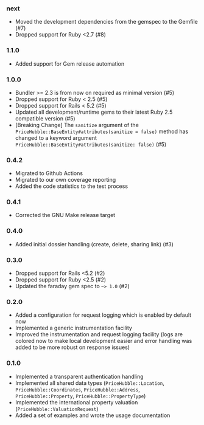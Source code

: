 ### next

* Moved the development dependencies from the gemspec to the Gemfile (#7)
* Dropped support for Ruby <2.7 (#8)

### 1.1.0

* Added support for Gem release automation

### 1.0.0

* Bundler >= 2.3 is from now on required as minimal version (#5)
* Dropped support for Ruby < 2.5 (#5)
* Dropped support for Rails < 5.2 (#5)
* Updated all development/runtime gems to their latest
  Ruby 2.5 compatible version (#5)
* [Breaking Change] The `sanitize` argument of the
  `PriceHubble::BaseEntity#attributes(sanitize = false)` method has changed to
  a keyword argument `PriceHubble::BaseEntity#attributes(sanitize: false)` (#5)

### 0.4.2

* Migrated to Github Actions
* Migrated to our own coverage reporting
* Added the code statistics to the test process

### 0.4.1

* Corrected the GNU Make release target

### 0.4.0

* Added initial dossier handling (create, delete, sharing link) (#3)

### 0.3.0

* Dropped support for Rails <5.2 (#2)
* Dropped support for Ruby <2.5 (#2)
* Updated the faraday gem spec to `~> 1.0` (#2)

### 0.2.0

* Added a configuration for request logging which is enabled by default now
* Implemented a generic instrumentation facility
* Improved the instrumentation and request logging facility (logs are colored
  now to make local development easier and error handling was added to be more
  robust on response issues)

### 0.1.0

* Implemented a transparent authentication handling
* Implemented all shared data types (`PriceHubble::Location`,
  `PriceHubble::Coordinates`, `PriceHubble::Address`, `PriceHubble::Property`,
  `PriceHubble::PropertyType`)
* Implemented the international property valuation
  (`PriceHubble::ValuationRequest`)
* Added a set of examples and wrote the usage documentation
